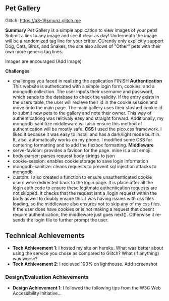 ## Pet Gallery

Glitch: https://a3-19kmunz.glitch.me

**Summary**
Pet Gallery is a simple application to view images of your pets! Submit a link to any image and see it clear as day! Underneath the image will be a randomized tag line for your critter. CUrently only explicitly support Dog, Cats, Birds, and Snakes, the site also allows of "Other" pets with their own more generic tag lines.

Images are encouraged (Add Image)

**Challenges**
- challenges you faced in realizing the application FINISH
**Authentication**
This website is autheticated with a simple login form, cookies, and a mongodb collection. The user inputs their username and password, which sends to the database to check the validity. If the entry exists in the users table, the user will recieve their id in the cookie session and move onto the main page. The main gallery uses their stashed cookie id to submit new pets to the gallery and note their owner. This way of authenticationg was relitivaly easy and straight forward. Additionally, my mongodb-santitize middleware will also ensure this method of authentication will be mostly safe.
**CSS**
I used the pico.css framework. I liked it because it was easy to install and has a dark/light mode built in. It, also, automatically works on my phone. I modified some CSS for centering formatting and to add the flexbox formatting.
**Middleware**
- serve-favicon: provides a favicon for the page. mine is a cat emoji.
- body-parser: parses request body strings to json
- cookie-session: enables cookie storage to save login information
- mongodb-sanitize: cleans requests to prevent sql injection attacks to mongodb
- custom: I also created a function to ensure unauthenticated cookie users were redirected back to the login page. It is place after all the login auth code to ensure these legitmate authentication requests are not skipped. It checks that the request isnt a /login request within the body aswell to doubly ensure this. I was having issues with css files loading, so the middleware also ensures not to skip any of my css files. If the user does have cookies or is not making a request that doesnt require authentication, the middleware just goes next(). Otherwise it re-sends the login file to further prompt the user.


## Technical Achievements
- **Tech Achievement 1**: I hosted my site on heroku. What was better about using the service you chose as compared to Glitch? What (if anything) was worse?
- **Tech Achievement 2**: I recieved 100% on lighthouse. Add screenshot

### Design/Evaluation Achievements
- **Design Achievement 1**: I followed the following tips from the W3C Web Accessibility Initiative...